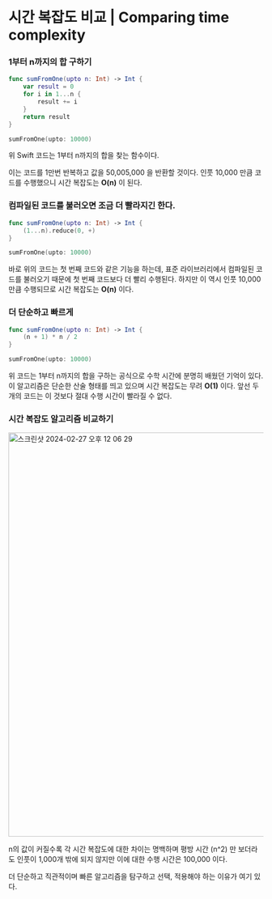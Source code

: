 # 시간 복잡도 비교 | Comparing time complexity
### 1부터 n까지의 합 구하기
```swift
func sumFromOne(upto n: Int) -> Int {
    var result = 0
    for i in 1...n {
        result += i
    }
    return result
}

sumFromOne(upto: 10000)
```

위 Swift 코드는 1부터 n까지의 합을 찾는 함수이다.

이는 코드를 1만번 반복하고 값을 50,005,000 을 반환할 것이다. 인풋 10,000 만큼 코드를 수행했으니 시간 복잡도는 __O(n)__ 이 된다.

### 컴파일된 코드를 불러오면 조금 더 빨라지긴 한다.
```swift
func sumFromOne(upto n: Int) -> Int {
    (1...n).reduce(0, +)
}

sumFromOne(upto: 10000)
```
바로 위의 코드는 첫 번째 코드와 같은 기능을 하는데, 표준 라이브러리에서 컴파일된 코드를 불러오기 때문에 첫 번째 코드보다 더 빨리 수행된다.
하지만 이 역시 인풋 10,000만큼 수행되므로 시간 복잡도는 __O(n)__ 이다.

### 더 단순하고 빠르게
```swift
func sumFromOne(upto n: Int) -> Int {
    (n + 1) * n / 2
}

sumFromOne(upto: 10000)
```
위 코드는 1부터 n까지의 합을 구하는 공식으로 수학 시간에 분명히 배웠던 기억이 있다. 
이 알고리즘은 단순한 산술 형태를 띄고 있으며 시간 복잡도는 무려 __O(1)__ 이다. 앞선 두 개의 코드는 이 것보다 절대 수행 시간이 빨라질 수 없다.

### 시간 복잡도 알고리즘 비교하기
<img width="799" alt="스크린샷 2024-02-27 오후 12 06 29" src="https://github.com/Kim-leo/TIL/assets/77371366/010f1ac3-9695-4dde-89c9-c4c00031ac33">

n의 값이 커질수록 각 시간 복잡도에 대한 차이는 명백하며 
평방 시간 (n^2) 만 보더라도 인풋이 1,000개 밖에 되지 않지만 이에 대한 수행 시간은 100,000 이다.

더 단순하고 직관적이며 빠른 알고리즘을 탐구하고 선택, 적용해야 하는 이유가 여기 있다.
